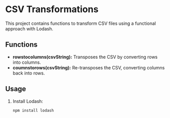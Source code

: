 # CSV Transformations

This project contains functions to transform CSV files using a functional approach with Lodash.

## Functions

- **rowstocolumns(csvString):** Transposes the CSV by converting rows into columns.
- **coumnstorows(csvString):** Re-transposes the CSV, converting columns back into rows.

## Usage

1. Install Lodash:
   ```bash
   npm install lodash
